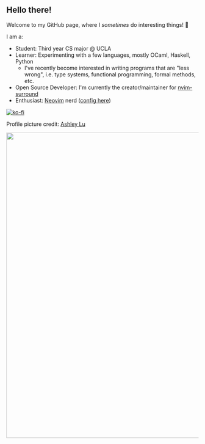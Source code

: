 ## Hello there!

Welcome to my GitHub page, where I _sometimes_ do interesting things! :wave:

I am a:

- Student: Third year CS major @ UCLA
- Learner: Experimenting with a few languages, mostly OCaml, Haskell, Python
  - I've recently become interested in writing programs that are "less wrong",
    i.e. type systems, functional programming, formal methods, etc.
- Open Source Developer: I'm currently the creator/maintainer for
  [nvim-surround](https://github.com/kylechui/nvim-surround)
- Enthusiast: [Neovim](https://github.com/neovim/neovim) nerd ([config
  here](https://github.com/kylechui/config.nvim))

[![ko-fi](https://ko-fi.com/img/githubbutton_sm.svg)](https://ko-fi.com/G2G5DTLG5)

Profile picture credit: [Ashley Lu](https://github.com/ashley-lu)

<p align="center">
  <img
  src="https://github-readme-stats.vercel.app/api?username=kylechui&show_icons=true&count_private=true&theme=tokyonight&hide_border=true" width="800">
</p>
